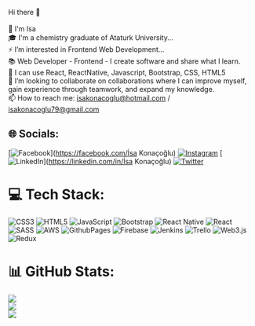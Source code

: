 
 Hi there 👋<br><br> 🌱 I'm Isa<br>🎓 I'm a chemistry graduate of Ataturk University...<br>⚡ I’m interested in Frontend Web Development...<br> 📚 Web Developer - Frontend - I create software and share what I learn.<br>🔭 I can use React, ReactNative, Javascript, Bootstrap, CSS, HTML5<br>💞️ I’m looking to collaborate on collaborations where I can improve myself, gain experience through teamwork, and expand my knowledge.  
 📫 How to reach me: isakonacoglu@hotmail.com / isakonacoglu79@gmail.com


## 🌐 Socials:
[![Facebook](https://img.shields.io/badge/Facebook-%231877F2.svg?logo=Facebook&logoColor=white)](https://facebook.com/İsa Konaçoğlu) [![Instagram](https://img.shields.io/badge/Instagram-%23E4405F.svg?logo=Instagram&logoColor=white)](https://instagram.com/isakonacoglu55) [![LinkedIn](https://img.shields.io/badge/LinkedIn-%230077B5.svg?logo=linkedin&logoColor=white)](https://linkedin.com/in/İsa Konaçoğlu) [![Twitter](https://img.shields.io/badge/Twitter-%231DA1F2.svg?logo=Twitter&logoColor=white)](https://twitter.com/ikonac2) 

# 💻 Tech Stack:
![CSS3](https://img.shields.io/badge/css3-%231572B6.svg?style=for-the-badge&logo=css3&logoColor=white) ![HTML5](https://img.shields.io/badge/html5-%23E34F26.svg?style=for-the-badge&logo=html5&logoColor=white) ![JavaScript](https://img.shields.io/badge/javascript-%23323330.svg?style=for-the-badge&logo=javascript&logoColor=%23F7DF1E) ![Bootstrap](https://img.shields.io/badge/bootstrap-%238511FA.svg?style=for-the-badge&logo=bootstrap&logoColor=white) ![React Native](https://img.shields.io/badge/react_native-%2320232a.svg?style=for-the-badge&logo=react&logoColor=%2361DAFB) ![React](https://img.shields.io/badge/react-%2320232a.svg?style=for-the-badge&logo=react&logoColor=%2361DAFB) ![SASS](https://img.shields.io/badge/SASS-hotpink.svg?style=for-the-badge&logo=SASS&logoColor=white) ![AWS](https://img.shields.io/badge/AWS-%23FF9900.svg?style=for-the-badge&logo=amazon-aws&logoColor=white) ![GithubPages](https://img.shields.io/badge/github%20pages-121013?style=for-the-badge&logo=github&logoColor=white) ![Firebase](https://img.shields.io/badge/Firebase-039BE5?style=for-the-badge&logo=Firebase&logoColor=white) ![Jenkins](https://img.shields.io/badge/jenkins-%232C5263.svg?style=for-the-badge&logo=jenkins&logoColor=white) ![Trello](https://img.shields.io/badge/Trello-%23026AA7.svg?style=for-the-badge&logo=Trello&logoColor=white) ![Web3.js](https://img.shields.io/badge/web3.js-F16822?style=for-the-badge&logo=web3.js&logoColor=white) ![Redux](https://img.shields.io/badge/redux-%23593d88.svg?style=for-the-badge&logo=redux&logoColor=white)
# 📊 GitHub Stats:
![](https://github-readme-stats.vercel.app/api?username=IsaKonacoglu&theme=react&hide_border=false&include_all_commits=false&count_private=false)<br/>
![](https://github-readme-streak-stats.herokuapp.com/?user=IsaKonacoglu&theme=react&hide_border=false)<br/>
![](https://github-readme-stats.vercel.app/api/top-langs/?username=IsaKonacoglu&theme=react&hide_border=false&include_all_commits=false&count_private=false&layout=compact)

<!-- Proudly created with GPRM ( https://gprm.itsvg.in ) -->
